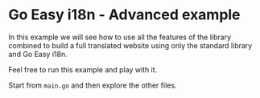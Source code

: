 # Go Easy i18n - Advanced example

In this example we will see how to use all the features of the library combined to build a full translated website using only the standard library and Go Easy i18n.

Feel free to run this example and play with it.

Start from `main.go` and then explore the other files.